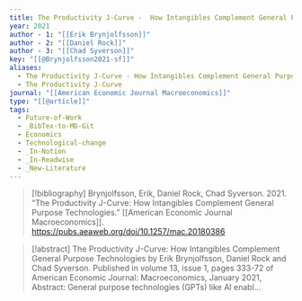 ```yaml
---
title: The Productivity J-Curve -  How Intangibles Complement General Purpose Technologies
year: 2021
author - 1: "[[Erik Brynjolfsson]]"
author - 2: "[[Daniel Rock]]"
author - 3: "[[Chad Syverson]]"
key: "[[@Brynjolfsson2021-sf]]"
aliases:
  - The Productivity J-Curve - How Intangibles Complement General Purpose Technologies
  - The Productivity J-Curve
journal: "[[American Economic Journal Macroeconomics]]"
type: "[[@article]]"
tags:
  - Future-of-Work
  - _BibTex-to-MD-Git
  - Economics
  - Technological-change
  - _In-Notion
  - _In-Readwise
  - _New-Literature
---
```


> [!bibliography]
> Brynjolfsson, Erik, Daniel Rock, Chad Syverson. 2021. “The Productivity J-Curve: How Intangibles Complement General Purpose Technologies.” [[American Economic Journal Macroeconomics]]. https://pubs.aeaweb.org/doi/10.1257/mac.20180386

> [!abstract]
> The Productivity J-Curve: How Intangibles Complement General Purpose Technologies by Erik Brynjolfsson, Daniel Rock and Chad Syverson. Published in volume 13, issue 1, pages 333-72 of American Economic Journal: Macroeconomics, January 2021, Abstract: General purpose technologies (GPTs) like AI enabl...